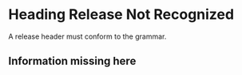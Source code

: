 # Heading Release Not Recognized
A release header must conform to the grammar.
## Information missing here
